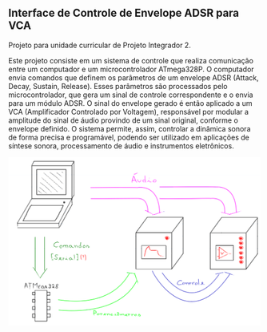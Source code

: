 ## Interface de Controle de Envelope ADSR para VCA
Projeto para unidade curricular de Projeto Integrador 2.

Este projeto consiste em um sistema de controle que realiza comunicação entre um computador e um microcontrolador ATmega328P. 
O computador envia comandos que definem os parâmetros de um envelope ADSR (Attack, Decay, Sustain, Release). 
Esses parâmetros são processados pelo microcontrolador, que gera um sinal de controle correspondente e o envia para um módulo ADSR. 
O sinal do envelope gerado é então aplicado a um VCA (Amplificador Controlado por Voltagem), responsável por modular a amplitude 
do sinal de áudio provindo de um sinal original, conforme o envelope definido. O sistema permite, assim, controlar a dinâmica sonora 
de forma precisa e programável, podendo ser utilizado em aplicações de síntese sonora, processamento de áudio e instrumentos eletrônicos.

![](concept/concept.png)
